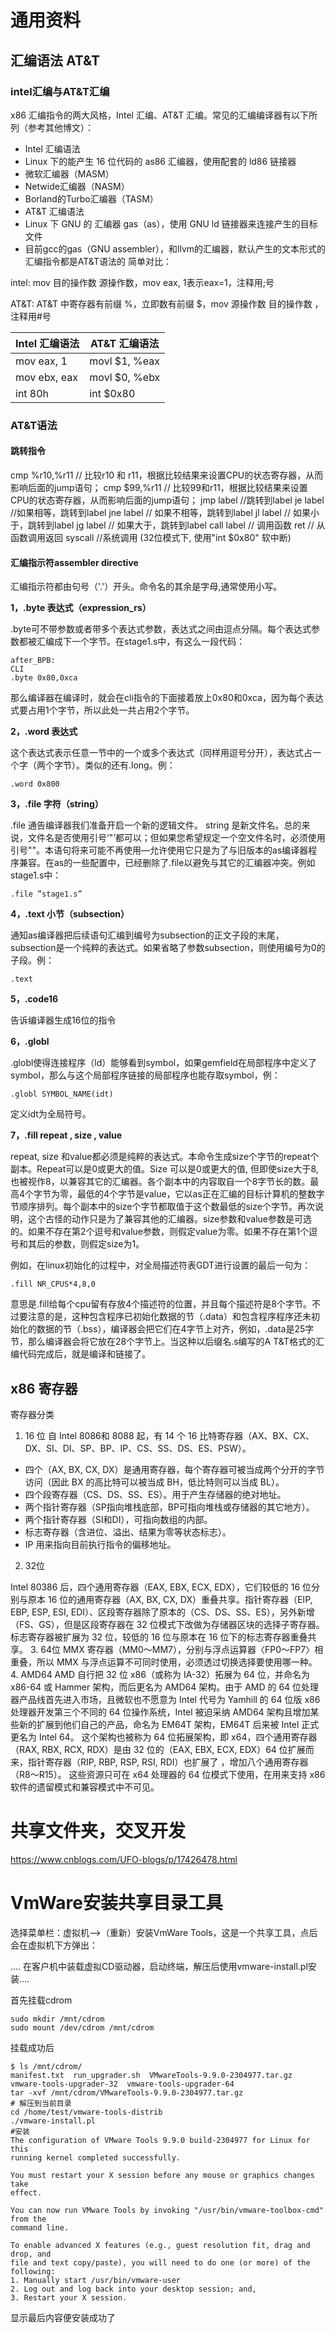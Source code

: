 # 通用资料



## 汇编语法 AT&T

### intel汇编与AT&T汇编

x86 汇编指令的两大风格，Intel 汇编、AT&T 汇编。常见的汇编编译器有以下所列（参考其他博文）：

-  Intel 汇编语法
  - Linux 下的能产生 16 位代码的 as86 汇编器，使用配套的 ld86 链接器
  - 微软汇编器（MASM）
  - Netwide汇编器（NASM）
  - Borland的Turbo汇编器（TASM）
-  AT&T 汇编语法
  - Linux 下 GNU 的 汇编器 gas（as），使用 GNU ld 链接器来连接产生的目标文件
  - 目前gcc的gas（GNU assembler），和llvm的汇编器，默认产生的文本形式的汇编指令都是AT&T语法的
    简单对比：

intel: mov 目的操作数 源操作数，mov eax, 1表示eax=1，注释用;号

AT&T: AT&T 中寄存器有前缀 %，立即数有前缀 $，mov 源操作数 目的操作数 ，注释用#号

| Intel 汇编语法   | AT&T 汇编语法     |
| ------------ | ------------- |
| mov eax, 1   | movl $1, %eax |
| mov ebx, eax | movl $0, %ebx |
| int 80h      | int $0x80     |

### AT&T语法
#### 跳转指令

cmp %r10,%r11 // 比较r10 和 r11，根据比较结果来设置CPU的状态寄存器，从而影响后面的jump语句；
cmp $99,%r11 // 比较99和r11，根据比较结果来设置CPU的状态寄存器，从而影响后面的jump语句；
jmp label //跳转到label
je label //如果相等，跳转到label
jne label // 如果不相等，跳转到label
jl label // 如果小于，跳转到label
jg label // 如果大于，跳转到label
call label // 调用函数
ret // 从函数调用返回
syscall //系统调用 (32位模式下, 使用"int $0x80" 软中断)

#### 汇编指示符assembler directive

汇编指示符都由句号（'.'）开头。命令名的其余是字母,通常使用小写。

**1，.byte 表达式（expression_rs）**

.byte可不带参数或者带多个表达式参数，表达式之间由逗点分隔。每个表达式参数都被汇编成下一个字节。在stage1.s中，有这么一段代码：

```
after_BPB:
CLI
.byte 0x80,0xca
```

那么编译器在编译时，就会在cli指令的下面接着放上0x80和0xca，因为每个表达式要占用1个字节，所以此处一共占用2个字节。

**2，.word 表达式**

这个表达式表示任意一节中的一个或多个表达式（同样用逗号分开），表达式占一个字（两个字节）。类似的还有.long。例：

```
.word 0x800
```

**3，.file 字符（string）**

.file 通告编译器我们准备开启一个新的逻辑文件。 string 是新文件名。总的来说，文件名是否使用引号‘"’都可以；但如果您希望规定一个空文件名时，必须使用引号""。本语句将来可能不再使用—允许使用它只是为了与旧版本的as编译器程序兼容。在as的一些配置中，已经删除了.file以避免与其它的汇编器冲突。例如stage1.s中：

```
.file ”stage1.s”
```

**4，.text 小节（subsection）**

通知as编译器把后续语句汇编到编号为subsection的正文子段的末尾，subsection是一个纯粹的表达式。如果省略了参数subsection，则使用编号为0的子段。例：

```
.text
```

**5，.code16**

告诉编译器生成16位的指令

**6，.globl**

.globl使得连接程序（ld）能够看到symbol，如果gemfield在局部程序中定义了symbol，那么与这个局部程序链接的局部程序也能存取symbol，例：

```
.globl SYMBOL_NAME(idt) 
```

定义idt为全局符号。

**7，.fill repeat , size , value**

repeat, size 和value都必须是纯粹的表达式。本命令生成size个字节的repeat个副本。Repeat可以是0或更大的值。Size 可以是0或更大的值, 但即使size大于8,也被视作8，以兼容其它的汇编器。各个副本中的内容取自一个8字节长的数。最高4个字节为零，最低的4个字节是value，它以as正在汇编的目标计算机的整数字节顺序排列。每个副本中的size个字节都取值于这个数最低的size个字节。再次说明，这个古怪的动作只是为了兼容其他的汇编器。size参数和value参数是可选的。如果不存在第2个逗号和value参数，则假定value为零。如果不存在第1个逗号和其后的参数，则假定size为1。

例如，在linux初始化的过程中，对全局描述符表GDT进行设置的最后一句为：

```
.fill NR_CPUS*4,8,0
```

意思是.fill给每个cpu留有存放4个描述符的位置，并且每个描述符是8个字节。不过要注意的是，这种包含程序已初始化数据的节（.data）和包含程序程序还未初始化的数据的节（.bss），编译器会把它们在4字节上对齐，例如，.data是25字节，那么编译器会将它放在28个字节上。当这种以后缀名.s编写的A T&T格式的汇编代码完成后，就是编译和链接了。

## x86 寄存器

寄存器分类

1. 16 位
  自 Intel 8086和 8088 起，有 14 个 16 比特寄存器（AX、BX、CX、DX、SI、DI、SP、BP、IP、CS、SS、DS、ES、PSW）。

- 四个（AX, BX, CX, DX）是通用寄存器，每个寄存器可被当成两个分开的字节访问（因此 BX 的高比特可以被当成 BH，低比特则可以当成 BL）。
- 四个段寄存器（CS、DS、SS、ES）。用于产生存储器的绝对地址。
- 两个指针寄存器（SP指向堆栈底部，BP可指向堆栈或存储器的其它地方）。
- 两个指针寄存器（SI和DI），可指向数组的内部。
- 标志寄存器（含进位、溢出、结果为零等状态标志）。
- IP 用来指向目前执行指令的偏移地址。

2. 32位

Intel 80386 后，四个通用寄存器（EAX, EBX, ECX, EDX），它们较低的 16 位分别与原本 16 位的通用寄存器（AX, BX, CX, DX）重叠共享。指针寄存器（EIP, EBP, ESP, ESI, EDI）、区段寄存器除了原本的（CS、DS、SS、ES），另外新增（FS、GS），但是区段寄存器在 32 位模式下改做为存储器区块的选择子寄存器。标志寄存器被扩展为 32 位，较低的 16 位与原本在 16 位下的标志寄存器重叠共享。
3. 64位
  MMX 寄存器（MM0～MM7），分别与浮点运算器〈FP0～FP7〉相重叠，所以 MMX 与浮点运算不可同时使用，必须透过切换选择要使用哪一种。
4. AMD64
  AMD 自行把 32 位 x86（或称为 IA-32）拓展为 64 位，并命名为x86-64 或 Hammer 架构，而后更名为 AMD64 架构。由于 AMD 的 64 位处理器产品线首先进入市场，且微软也不愿意为 Intel 代号为 Yamhill 的 64 位版 x86 处理器开发第三个不同的 64 位操作系统，Intel 被迫采纳 AMD64 架构且增加某些新的扩展到他们自己的产品，命名为 EM64T 架构，EM64T 后来被 Intel 正式更名为 Intel 64。
  这个架构也被称为 64 位拓展架构，即 x64，四个通用寄存器（RAX, RBX, RCX, RDX）是由 32 位的（EAX, EBX, ECX, EDX）64 位扩展而来，指针寄存器（RIP, RBP, RSP, RSI, RDI）也扩展了 ，增加八个通用寄存器（R8～R15）。 这些资源只可在 x64 处理器的 64 位模式下使用，在用来支持 x86 软件的遗留模式和兼容模式中不可见。


# 共享文件夹，交叉开发
https://www.cnblogs.com/UFO-blogs/p/17426478.html

# VmWare安装共享目录工具

选择菜单栏：虚拟机-->（重新）安装VmWare Tools，这是一个共享工具，点后会在虚拟机下方弹出：

.... 在客户机中装载虚拟CD驱动器，启动终端，解压后使用vmware-install.pl安装....



首先挂载cdrom

```shell
sudo mkdir /mnt/cdrom
sudo mount /dev/cdrom /mnt/cdrom
```

挂载成功后

```shell
$ ls /mnt/cdrom/
manifest.txt  run_upgrader.sh  VMwareTools-9.9.0-2304977.tar.gz  vmware-tools-upgrader-32  vmware-tools-upgrader-64
tar -xvf /mnt/cdrom/VMwareTools-9.9.0-2304977.tar.gz
# 解压到当前目录
cd /home/test/vmware-tools-distrib
./vmware-install.pl
#安装
The configuration of VMware Tools 9.9.0 build-2304977 for Linux for this
running kernel completed successfully.

You must restart your X session before any mouse or graphics changes take
effect.

You can now run VMware Tools by invoking "/usr/bin/vmware-toolbox-cmd" from the
command line.

To enable advanced X features (e.g., guest resolution fit, drag and drop, and
file and text copy/paste), you will need to do one (or more) of the following:
1. Manually start /usr/bin/vmware-user
2. Log out and log back into your desktop session; and,
3. Restart your X session.

```

显示最后内容便安装成功了